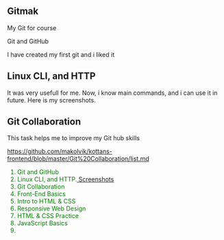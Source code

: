 ## Gitmak
My Git  for course 

Git and GitHub

I have created my first git and i liked it

## Linux CLI, and HTTP

It was very usefull for me. Now, i know main commands, and i can use it in future.
Here is my screenshots.



## Git Collaboration

This task helps me to improve my Git hub skills 

https://github.com/makolvik/kottans-frontend/blob/master/Git%20Collaboration/list.md



<ol>
<li style="color:green">Git and GitHub</li>
<li style="color:green">Linux CLI, and HTTP.<a href="https://github.com/makolvik/kottans-frontend/blob/master/Linux%20CLI%2C%20and%20HTTP/list.md"> Screenshots</a></li>
<li style="color:green">Git Collaboration</li>
<li style="color:green">Front-End Basics</li>
<li style="color:green">Intro to HTML & CSS</li>
<li style="color:green">Responsive Web Design</li>
<li style="color:green">HTML & CSS Practice</li>
<li style="color:green">JavaScript Basics</li>
<li style="color:green"></li>
</ol>